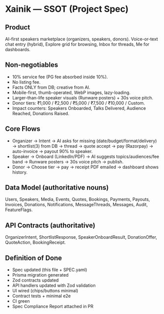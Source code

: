 # Xainik — SSOT (Project Spec)

## Product
AI-first speakers marketplace (organizers, speakers, donors). Voice-or-text chat entry (hybrid), Explore grid for browsing, Inbox for threads, Me for dashboards.

## Non-negotiables
- 10% service fee (PG fee absorbed inside 10%).
- No listing fee.
- Facts ONLY from DB; creative from AI.
- Mobile-first, thumb-operated, WebP images, lazy-loading.
- Larger-than-life speaker visuals (Runware posters) + 30s voice pitch.
- Donor tiers: ₹1,000 / ₹2,500 / ₹5,000 / ₹7,500 / ₹10,000 / Custom.
- Impact counters: Speakers Onboarded, Talks Delivered, Audience Reached, Donations Raised.

## Core Flows
- Organizer → Intent → AI asks for missing (date/budget/format/delivery) → shortlist(3) from DB → thread → quote accept → pay (Razorpay) → auto-invoice → payout 90% to speaker.
- Speaker → Onboard (LinkedIn/PDF) → AI suggests topics/audiences/fee band → Runware posters → 30s voice pitch → publish.
- Donor → Choose tier → pay → receipt PDF emailed → dashboard shows history.

## Data Model (authoritative nouns)
Users, Speakers, Media, Events, Quotes, Bookings, Payments, Payouts, Invoices, Donations, Notifications, MessageThreads, Messages, Audit, FeatureFlags.

## API Contracts (authoritative)
OrganizerIntent, ShortlistResponse, SpeakerOnboardResult, DonationOffer, QuoteAction, BookingReceipt.

## Definition of Done
- Spec updated (this file + SPEC.yaml)
- Prisma migration generated
- Zod contracts updated
- API handlers updated with Zod validation
- UI wired (chips/buttons minimal)
- Contract tests + minimal e2e
- CI green
- Spec Compliance Report attached in PR
